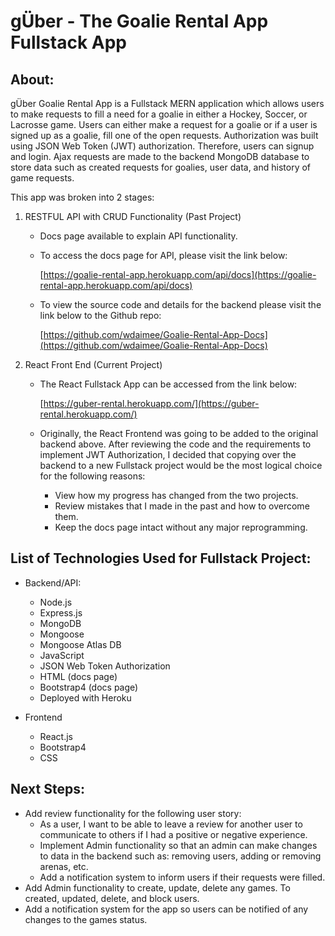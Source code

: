  # gÜber - The Goalie Rental App Fullstack App

 ## About:

 gÜber Goalie Rental App is a Fullstack MERN application which allows users to make requests to fill a need for a goalie in either a Hockey, Soccer, or Lacrosse game. Users can either make a request for a goalie or if a user is signed up as a goalie, fill one of the open requests. Authorization was built using JSON Web Token (JWT) authorization. Therefore, users can signup and login. Ajax requests are made to the backend MongoDB database to store data such as created requests for goalies, user data, and history of game requests.

 This app was broken into 2 stages:

 1. RESTFUL API with CRUD Functionality (Past Project)
    - Docs page available to explain API functionality.
    - To access the docs page for API, please visit the link below:

        [https://goalie-rental-app.herokuapp.com/api/docs](https://goalie-rental-app.herokuapp.com/api/docs)

    - To view the source code and details for the backend please visit the link below to the Github repo:

        [https://github.com/wdaimee/Goalie-Rental-App-Docs](https://github.com/wdaimee/Goalie-Rental-App-Docs)

2. React Front End (Current Project)
    - The React Fullstack App can be accessed from the link below:

        [https://guber-rental.herokuapp.com/](https://guber-rental.herokuapp.com/)

    - Originally, the React Frontend was going to be added to the original backend above. After reviewing the code and the requirements to implement JWT Authorization, I decided that copying over the backend to a new Fullstack project would be the most logical choice for the following reasons:
        - View how my progress has changed from the two projects.
        - Review mistakes that I made in the past and how to overcome them.
        - Keep the docs page intact without any major reprogramming.

## List of Technologies Used for Fullstack Project:
- Backend/API:
    - Node.js
    - Express.js
    - MongoDB
    - Mongoose
    - Mongoose Atlas DB
    - JavaScript
    - JSON Web Token Authorization
    - HTML (docs page)
    - Bootstrap4 (docs page)
    - Deployed with Heroku

- Frontend
    - React.js
    - Bootstrap4
    - CSS

## Next Steps:
- Add review functionality for the following user story:
    - As a user, I want to be able to leave a review for another user to communicate to others if I had a positive or negative experience.
    - Implement Admin functionality so that an admin can make changes to data in the backend such as: removing users, adding or removing arenas, etc.
    - Add a notification system to inform users if their requests were filled.
- Add Admin functionality to create, update, delete any games. To created, updated, delete, and block users.
- Add a notification system for the app so users can be notified of any changes to the games status.
